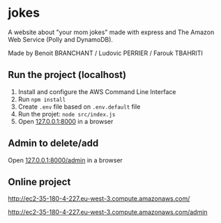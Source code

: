 # jokes
A website about "your mom jokes" made with express and The Amazon Web Service (Polly and DynamoDB).

Made by Benoit BRANCHANT / Ludovic PERRIER / Farouk TBAHRITI

Run the project (localhost)
---------------------------
1. Install and configure the AWS Command Line Interface
2. Run `npm install`
3. Create `.env` file based on `.env.default` file
4. Run the projet: `node src/index.js`
5. Open [127.0.0.1:8000](http://127.0.0.1:8000/) in a browser

Admin to delete/add
-------------------
Open [127.0.0.1:8000/admin](http://127.0.0.1:8000/admin) in a browser

Online project
--------------
http://ec2-35-180-4-227.eu-west-3.compute.amazonaws.com/

http://ec2-35-180-4-227.eu-west-3.compute.amazonaws.com/admin
